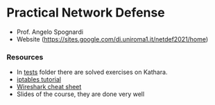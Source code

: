 # Practical Network Defense

- Prof. Angelo Spognardi
- Website (https://sites.google.com/di.uniroma1.it/netdef2021/home)

### Resources

- In [tests](https://github.com/edoardottt/MSc-CyberSecurity-Sapienza/tree/main/Practical-Network-Defense/tests) folder there are solved exercises on Kathara.
- [iptables tutorial](https://www.frozentux.net/iptables-tutorial/iptables-tutorial.html)
- [Wireshark cheat sheet](https://www.comparitech.com/net-admin/wireshark-cheat-sheet/)
- Slides of the course, they are done very well
